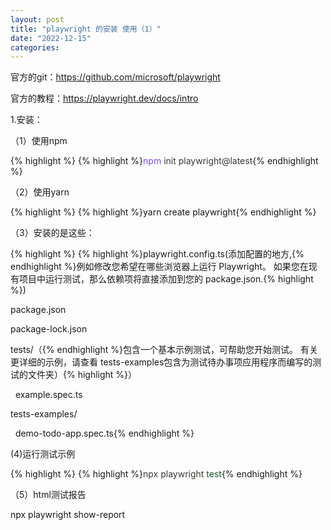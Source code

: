 ```yaml
---
layout: post
title: "playwright 的安装 使用（1）"
date: "2022-12-15"
categories: 
---
```

<p>官方的git：<a href="https://github.com/microsoft/playwright">https://github.com/microsoft/playwright</a></p>

<p>官方的教程：<a href="https://playwright.dev/docs/intro">https://playwright.dev/docs/intro</a></p>

<p>1.安装：</p>

<p>（1）使用npm</p>

{% highlight %}
{% highlight %}<span style="color:#393a34"><span style="color:#8250df">npm</span> init playwright@latest</span>{% endhighlight %}

<p>（2）使用yarn</p>

{% highlight %}
{% highlight %}yarn create playwright{% endhighlight %}

<p>（3）安装的是这些：</p>

{% highlight %}
{% highlight %}playwright.config.ts(添加配置的地方,{% endhighlight %}例如修改您希望在哪些浏览器上运行 Playwright。 如果您在现有项目中运行测试，那么依赖项将直接添加到您的 package.json.{% highlight %})

package.json

package-lock.json

tests/（{% endhighlight %}包含一个基本示例测试，可帮助您开始测试。 有关更详细的示例，请查看 tests-examples包含为测试待办事项应用程序而编写的测试的文件夹）{% highlight %}）

&nbsp; example.spec.ts

tests-examples/

&nbsp; demo-todo-app.spec.ts{% endhighlight %}

<p>(4)运行测试示例</p>

{% highlight %}
{% highlight %}<span style="color:#393a34">npx playwright <span style="color:#116329">test</span></span>{% endhighlight %}

<p>（5）html测试报告</p>

<p>npx playwright show-report</p>

<p>&nbsp;</p>

<p>&nbsp;</p>

<p>&nbsp;</p>

<p>&nbsp;</p>

<p>&nbsp;</p>

